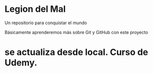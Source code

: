 # Legion del Mal
Un repositorio para conquistar el mundo

Básicamente aprenderemos más sobre Git y GitHub con este proyecto


# se actualiza desde local. Curso de Udemy.



